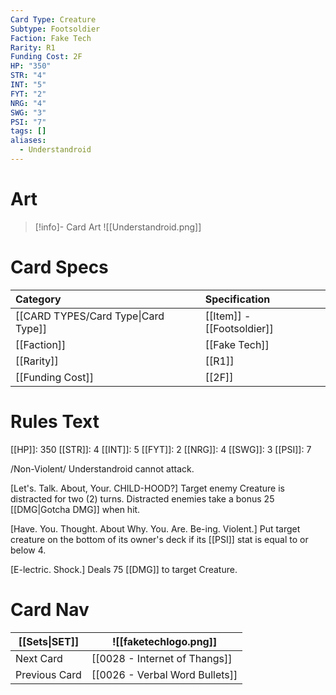 ```yaml
---
Card Type: Creature
Subtype: Footsoldier
Faction: Fake Tech
Rarity: R1
Funding Cost: 2F
HP: "350"
STR: "4"
INT: "5"
FYT: "2"
NRG: "4"
SWG: "3"
PSI: "7"
tags: []
aliases:
  - Understandroid
---
```

# Art

> [!info]- Card Art
> ![[Understandroid.png]]

# Card Specs

| Category | Specification| 
| :--- | :--- |
| [[CARD TYPES/Card Type\|Card Type]] | [[Item]] - [[Footsoldier]] |  
| [[Faction]] | [[Fake Tech]] |  
| [[Rarity]] | [[R1]] |  
| [[Funding Cost]] | [[2F]] |  

# Rules Text  

[[HP]]: 350 [[STR]]: 4 [[INT]]: 5 [[FYT]]: 2 [[NRG]]: 4 [[SWG]]: 3 [[PSI]]: 7  

/Non-Violent/ Understandroid cannot attack.  

[Let's. Talk. About, Your. CHILD-HOOD?] Target enemy Creature is distracted for two (2) turns. Distracted enemies take a bonus 25 [[DMG|Gotcha DMG]] when hit.  

[Have. You. Thought. About Why. You. Are. Be-ing. Violent.] Put target creature on the bottom of its owner's deck if its [[PSI]] stat is equal to or below 4.  

[E-lectric. Shock.] Deals 75 [[DMG]] to target Creature.  

# Card Nav

| [[Sets\|SET]]           | ![[faketechlogo.png]]          |
| ------------- | ------------------------------ |
| Next Card     | [[0028 - Internet of Thangs]] |
| Previous Card | [[0026 - Verbal Word Bullets]]         |


